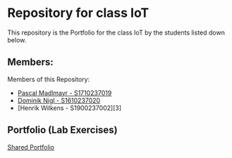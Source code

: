 # Repository for class IoT 
This repository is the Portfolio for the class IoT by the students listed down below.
## Members:
Members of this Repository:
+ [Pascal Madlmayr - S1710237019][1]
+ [Dominik Nigl - S1610237020][2]
+ [Henrik Wilkens - S1900237002][3]

[1]: https://github.com/pasci199601815/IoTMadlmayrNigl/tree/master/Madlmayr
[2]: https://github.com/pasci199601815/IoTMadlmayrNigl/tree/master/Nigl


## Portfolio (Lab Exercises)
[Shared Portfolio](https://github.com/pasci199601815/IoTMadlmayrNigl/tree/master/Lab-Exercises)
